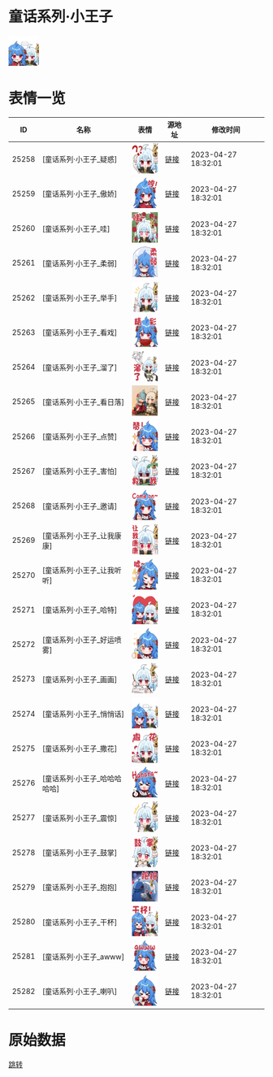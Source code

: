 # 童话系列·小王子

<img src="./cover.png" height="60" alt="cover" />

# 表情一览

|ID|名称|表情|源地址|修改时间|
|----|----|----|----|----|
|25258|[童话系列·小王子_疑惑]|<img src="./pic/025258_%5B童话系列·小王子_疑惑%5D.png" height="60" alt="疑惑"/>|[链接](https://i0.hdslb.com/bfs/garb/item/54527ce801dbcfa926f63827db5c3e9ac14827a8.png)|2023-04-27 18:32:01|
|25259|[童话系列·小王子_傲娇]|<img src="./pic/025259_%5B童话系列·小王子_傲娇%5D.png" height="60" alt="傲娇"/>|[链接](https://i0.hdslb.com/bfs/garb/item/ac4e6c3e7f53e49b81c96347a9968313a4eb6c26.png)|2023-04-27 18:32:01|
|25260|[童话系列·小王子_哇]|<img src="./pic/025260_%5B童话系列·小王子_哇%5D.png" height="60" alt="哇"/>|[链接](https://i0.hdslb.com/bfs/garb/item/294e3a31871d9e9be05a161bdde80e9924a09728.png)|2023-04-27 18:32:01|
|25261|[童话系列·小王子_柔弱]|<img src="./pic/025261_%5B童话系列·小王子_柔弱%5D.png" height="60" alt="柔弱"/>|[链接](https://i0.hdslb.com/bfs/garb/item/d3102547377b33e1ecd41a13f6d03b7f3450112d.png)|2023-04-27 18:32:01|
|25262|[童话系列·小王子_举手]|<img src="./pic/025262_%5B童话系列·小王子_举手%5D.png" height="60" alt="举手"/>|[链接](https://i0.hdslb.com/bfs/garb/item/6e2424e435956a00716351fdaa4033c19624b263.png)|2023-04-27 18:32:01|
|25263|[童话系列·小王子_看戏]|<img src="./pic/025263_%5B童话系列·小王子_看戏%5D.png" height="60" alt="看戏"/>|[链接](https://i0.hdslb.com/bfs/garb/item/f70428bf272a75e9d17d48f806b9780bc387ae5c.png)|2023-04-27 18:32:01|
|25264|[童话系列·小王子_溜了]|<img src="./pic/025264_%5B童话系列·小王子_溜了%5D.png" height="60" alt="溜了"/>|[链接](https://i0.hdslb.com/bfs/garb/item/459dbde708248baeef0d527f419fea78e42231b1.png)|2023-04-27 18:32:01|
|25265|[童话系列·小王子_看日落]|<img src="./pic/025265_%5B童话系列·小王子_看日落%5D.png" height="60" alt="看日落"/>|[链接](https://i0.hdslb.com/bfs/garb/item/cb1ab41a9e737e1ddc03b3817c26993181b5aa79.png)|2023-04-27 18:32:01|
|25266|[童话系列·小王子_点赞]|<img src="./pic/025266_%5B童话系列·小王子_点赞%5D.png" height="60" alt="点赞"/>|[链接](https://i0.hdslb.com/bfs/garb/item/32839b929435910c6320fb3e875825e7dddc4ccb.png)|2023-04-27 18:32:01|
|25267|[童话系列·小王子_害怕]|<img src="./pic/025267_%5B童话系列·小王子_害怕%5D.png" height="60" alt="害怕"/>|[链接](https://i0.hdslb.com/bfs/garb/item/c43921f8df9cf57fcb32377c3112e38432c94722.png)|2023-04-27 18:32:01|
|25268|[童话系列·小王子_邀请]|<img src="./pic/025268_%5B童话系列·小王子_邀请%5D.png" height="60" alt="邀请"/>|[链接](https://i0.hdslb.com/bfs/garb/item/c9f3356865b029e9e40fc02db8ed61b2b22d9abf.png)|2023-04-27 18:32:01|
|25269|[童话系列·小王子_让我康康]|<img src="./pic/025269_%5B童话系列·小王子_让我康康%5D.png" height="60" alt="让我康康"/>|[链接](https://i0.hdslb.com/bfs/garb/item/efe6c9d9c386e61db6149ccf090930fddf9fd9e8.png)|2023-04-27 18:32:01|
|25270|[童话系列·小王子_让我听听]|<img src="./pic/025270_%5B童话系列·小王子_让我听听%5D.png" height="60" alt="让我听听"/>|[链接](https://i0.hdslb.com/bfs/garb/item/d69dfa86fe1c9a974ed2829eee575d329d753e32.png)|2023-04-27 18:32:01|
|25271|[童话系列·小王子_哈特]|<img src="./pic/025271_%5B童话系列·小王子_哈特%5D.png" height="60" alt="哈特"/>|[链接](https://i0.hdslb.com/bfs/garb/item/5589fcc9556b419da111b6fdf5783df806b0a085.png)|2023-04-27 18:32:01|
|25272|[童话系列·小王子_好运喷雾]|<img src="./pic/025272_%5B童话系列·小王子_好运喷雾%5D.png" height="60" alt="好运喷雾"/>|[链接](https://i0.hdslb.com/bfs/garb/item/b2e46b64c7468bdc4993c320ca671533901176b5.png)|2023-04-27 18:32:01|
|25273|[童话系列·小王子_画画]|<img src="./pic/025273_%5B童话系列·小王子_画画%5D.png" height="60" alt="画画"/>|[链接](https://i0.hdslb.com/bfs/garb/item/ca95b9965ba0a4c1d141fda87c6556de05103734.png)|2023-04-27 18:32:01|
|25274|[童话系列·小王子_悄悄话]|<img src="./pic/025274_%5B童话系列·小王子_悄悄话%5D.png" height="60" alt="悄悄话"/>|[链接](https://i0.hdslb.com/bfs/garb/item/fdb417029c3275e2d84d00f4ada277711fbc4987.png)|2023-04-27 18:32:01|
|25275|[童话系列·小王子_撒花]|<img src="./pic/025275_%5B童话系列·小王子_撒花%5D.png" height="60" alt="撒花"/>|[链接](https://i0.hdslb.com/bfs/garb/item/413e6df41c1a87b9f60d2e3cf0d1936e74071818.png)|2023-04-27 18:32:01|
|25276|[童话系列·小王子_哈哈哈哈哈]|<img src="./pic/025276_%5B童话系列·小王子_哈哈哈哈哈%5D.png" height="60" alt="哈哈哈哈哈"/>|[链接](https://i0.hdslb.com/bfs/garb/item/b5b90f12c3c5ef31f6beda36792110baf29d3415.png)|2023-04-27 18:32:01|
|25277|[童话系列·小王子_震惊]|<img src="./pic/025277_%5B童话系列·小王子_震惊%5D.png" height="60" alt="震惊"/>|[链接](https://i0.hdslb.com/bfs/garb/item/f28171841ad72d5158044eafe751c4b94d965701.png)|2023-04-27 18:32:01|
|25278|[童话系列·小王子_鼓掌]|<img src="./pic/025278_%5B童话系列·小王子_鼓掌%5D.png" height="60" alt="鼓掌"/>|[链接](https://i0.hdslb.com/bfs/garb/item/b83ae8447cdc6caa2a2f0bf8544d3f6ac38ef060.png)|2023-04-27 18:32:01|
|25279|[童话系列·小王子_抱抱]|<img src="./pic/025279_%5B童话系列·小王子_抱抱%5D.png" height="60" alt="抱抱"/>|[链接](https://i0.hdslb.com/bfs/garb/item/bff426297dabd59764bc069d7c29b8c9d98d39a7.png)|2023-04-27 18:32:01|
|25280|[童话系列·小王子_干杯]|<img src="./pic/025280_%5B童话系列·小王子_干杯%5D.png" height="60" alt="干杯"/>|[链接](https://i0.hdslb.com/bfs/garb/item/86f5ffadf9f6162585ed727a1a78002b1ce55192.png)|2023-04-27 18:32:01|
|25281|[童话系列·小王子_awww]|<img src="./pic/025281_%5B童话系列·小王子_awww%5D.png" height="60" alt="awww"/>|[链接](https://i0.hdslb.com/bfs/garb/item/c2d38ad1313697580de3c125599ffbfc51657e69.png)|2023-04-27 18:32:01|
|25282|[童话系列·小王子_喇叭]|<img src="./pic/025282_%5B童话系列·小王子_喇叭%5D.png" height="60" alt="喇叭"/>|[链接](https://i0.hdslb.com/bfs/garb/item/1bc08d662e403a0dbc306d0e85cec803170b3fba.png)|2023-04-27 18:32:01|

# 原始数据

[跳转](./raw.json)

